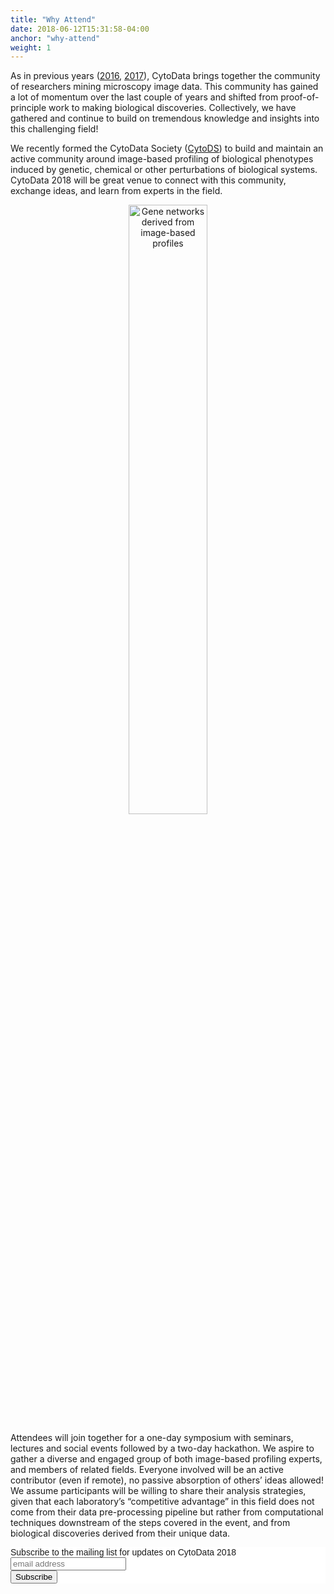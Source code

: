 ```yaml
---
title: "Why Attend"
date: 2018-06-12T15:31:58-04:00
anchor: "why-attend"
weight: 1
---
```


As in previous years ([2016](http://2016.cytodata.org), [2017](http://2017.cytodata.org)), CytoData brings together the community of researchers mining microscopy image data. This community has gained a lot of momentum over the last couple of years and shifted from proof-of-principle work to making biological discoveries. Collectively, we have gathered and continue to build on tremendous knowledge and insights into this challenging field!

We recently formed the CytoData Society ([CytoDS](http://society.cytodata.org)) to build and maintain an active community around image-based profiling of biological phenotypes induced by genetic, chemical or other perturbations of biological systems. CytoData 2018 will be great venue to connect with this community, exchange ideas, and learn from experts in the field.

<p align="center">
<img  src="/./why-attend_files/genets-taorf-cdp.png" alt="Gene networks derived from image-based profiles" width="50%"/>
</p>

Attendees will join together for a one-day symposium with seminars, lectures and social events followed by a two-day hackathon. We aspire to gather a diverse and engaged group of both image-based profiling experts, and members of related fields. Everyone involved will be an active contributor (even if remote), no passive absorption of others’ ideas allowed! We assume participants will be willing to share their analysis strategies, given that each laboratory’s “competitive advantage” in this field does not come from their data pre-processing pipeline but rather from computational techniques downstream of the steps covered in the event, and from biological discoveries derived from their unique data. 

<!-- Begin MailChimp Signup Form -->
<link href="//cdn-images.mailchimp.com/embedcode/horizontal-slim-10_7.css" rel="stylesheet" type="text/css">
<style type="text/css">
	#mc_embed_signup{background:#fff; clear:left; font:14px Helvetica,Arial,sans-serif; width:100%;}
	/* Add your own MailChimp form style overrides in your site stylesheet or in this style block.
	   We recommend moving this block and the preceding CSS link to the HEAD of your HTML file. */
</style>
<div id="mc_embed_signup">
<form action="https://cytodata.us12.list-manage.com/subscribe/post?u=e41cec279afba75410ddd90bf&amp;id=d512c96d35" method="post" id="mc-embedded-subscribe-form" name="mc-embedded-subscribe-form" class="validate" target="_blank" novalidate>
    <div id="mc_embed_signup_scroll">
	<label for="mce-EMAIL">Subscribe to the mailing list for updates on CytoData 2018</label>
	<input type="email" value="" name="EMAIL" class="email" id="mce-EMAIL" placeholder="email address" required>
    <!-- real people should not fill this in and expect good things - do not remove this or risk form bot signups-->
    <div style="position: absolute; left: -5000px;" aria-hidden="true"><input type="text" name="b_e41cec279afba75410ddd90bf_d512c96d35" tabindex="-1" value=""></div>
    <div class="clear"><input type="submit" value="Subscribe" name="subscribe" id="mc-embedded-subscribe" class="button"></div>
    </div>
</form>
</div>

<!--End mc_embed_signup-->

